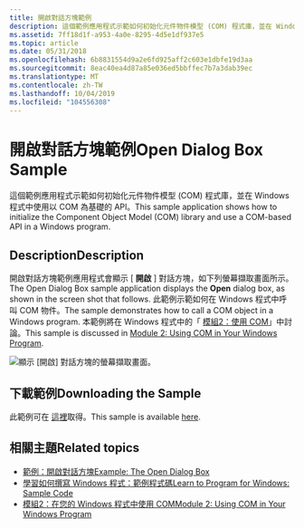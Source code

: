 ```yaml
---
title: 開啟對話方塊範例
description: 這個範例應用程式示範如何初始化元件物件模型 (COM) 程式庫，並在 Windows 程式中使用以 COM 為基礎的 API。
ms.assetid: 7ff18d1f-a953-4a0e-8295-4d5e1df937e5
ms.topic: article
ms.date: 05/31/2018
ms.openlocfilehash: 6b8831554d9a2e6fd925aff2c603e1dbfe19d3aa
ms.sourcegitcommit: 8eac40ea4d87a85e036ed5bbffec7b7a3dab39ec
ms.translationtype: MT
ms.contentlocale: zh-TW
ms.lasthandoff: 10/04/2019
ms.locfileid: "104556308"
---
```

# <a name="open-dialog-box-sample"></a><span data-ttu-id="1fe6b-103">開啟對話方塊範例</span><span class="sxs-lookup"><span data-stu-id="1fe6b-103">Open Dialog Box Sample</span></span>

<span data-ttu-id="1fe6b-104">這個範例應用程式示範如何初始化元件物件模型 (COM) 程式庫，並在 Windows 程式中使用以 COM 為基礎的 API。</span><span class="sxs-lookup"><span data-stu-id="1fe6b-104">This sample application shows how to initialize the Component Object Model (COM) library and use a COM-based API in a Windows program.</span></span>

## <a name="description"></a><span data-ttu-id="1fe6b-105">Description</span><span class="sxs-lookup"><span data-stu-id="1fe6b-105">Description</span></span>

<span data-ttu-id="1fe6b-106">開啟對話方塊範例應用程式會顯示 [ **開啟** ] 對話方塊，如下列螢幕擷取畫面所示。</span><span class="sxs-lookup"><span data-stu-id="1fe6b-106">The Open Dialog Box sample application displays the **Open** dialog box, as shown in the screen shot that follows.</span></span> <span data-ttu-id="1fe6b-107">此範例示範如何在 Windows 程式中呼叫 COM 物件。</span><span class="sxs-lookup"><span data-stu-id="1fe6b-107">The sample demonstrates how to call a COM object in a Windows program.</span></span> <span data-ttu-id="1fe6b-108">本範例將在 Windows 程式中的「 [模組2：使用 COM](module-2--using-com-in-your-windows-program.md)」中討論。</span><span class="sxs-lookup"><span data-stu-id="1fe6b-108">This sample is discussed in [Module 2: Using COM in Your Windows Program](module-2--using-com-in-your-windows-program.md).</span></span>

![顯示 [開啟] 對話方塊的螢幕擷取畫面。](images/fileopen01.png)

## <a name="downloading-the-sample"></a><span data-ttu-id="1fe6b-110">下載範例</span><span class="sxs-lookup"><span data-stu-id="1fe6b-110">Downloading the Sample</span></span>

<span data-ttu-id="1fe6b-111">此範例可在 [這裡](https://github.com/microsoft/Windows-classic-samples/tree/master/Samples/Win7Samples/begin/LearnWin32/OpenDialogBox)取得。</span><span class="sxs-lookup"><span data-stu-id="1fe6b-111">This sample is available [here](https://github.com/microsoft/Windows-classic-samples/tree/master/Samples/Win7Samples/begin/LearnWin32/OpenDialogBox).</span></span>

## <a name="related-topics"></a><span data-ttu-id="1fe6b-112">相關主題</span><span class="sxs-lookup"><span data-stu-id="1fe6b-112">Related topics</span></span>

* [<span data-ttu-id="1fe6b-113">範例：開啟對話方塊</span><span class="sxs-lookup"><span data-stu-id="1fe6b-113">Example: The Open Dialog Box</span></span>](example--the-open-dialog-box.md)
* [<span data-ttu-id="1fe6b-114">學習如何撰寫 Windows 程式：範例程式碼</span><span class="sxs-lookup"><span data-stu-id="1fe6b-114">Learn to Program for Windows: Sample Code</span></span>](learn-to-program-for-windows--sample-code.md)
* [<span data-ttu-id="1fe6b-115">模組2：在您的 Windows 程式中使用 COM</span><span class="sxs-lookup"><span data-stu-id="1fe6b-115">Module 2: Using COM in Your Windows Program</span></span>](module-2--using-com-in-your-windows-program.md)
